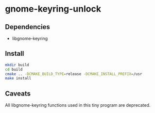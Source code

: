 # gnome-keyring-unlock

## Dependencies
- libgnome-keyring

## Install
```sh
mkdir build
cd build
cmake .. -DCMAKE_BUILD_TYPE=release -DCMAKE_INSTALL_PREFIX=/usr
make install
```

## Caveats
All libgnome-keyring functions used in this tiny program are deprecated.
